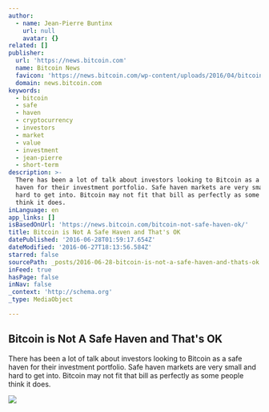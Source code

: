 ```yaml
---
author:
  - name: Jean-Pierre Buntinx
    url: null
    avatar: {}
related: []
publisher:
  url: 'https://news.bitcoin.com'
  name: Bitcoin News
  favicon: 'https://news.bitcoin.com/wp-content/uploads/2016/04/bitcoin_fav.png'
  domain: news.bitcoin.com
keywords:
  - bitcoin
  - safe
  - haven
  - cryptocurrency
  - investors
  - market
  - value
  - investment
  - jean-pierre
  - short-term
description: >-
  There has been a lot of talk about investors looking to Bitcoin as a safe
  haven for their investment portfolio. Safe haven markets are very small and
  hard to get into. Bitcoin may not fit that bill as perfectly as some people
  think it does.
inLanguage: en
app_links: []
isBasedOnUrl: 'https://news.bitcoin.com/bitcoin-not-safe-haven-ok/'
title: Bitcoin is Not A Safe Haven and That's OK
datePublished: '2016-06-28T01:59:17.654Z'
dateModified: '2016-06-27T18:13:56.584Z'
starred: false
sourcePath: _posts/2016-06-28-bitcoin-is-not-a-safe-haven-and-thats-ok.md
inFeed: true
hasPage: false
inNav: false
_context: 'http://schema.org'
_type: MediaObject

---
```

<article style=""><h1>Bitcoin is Not A Safe Haven and That's OK</h1><p>There has been a lot of talk about investors looking to Bitcoin as a safe haven for their investment portfolio. Safe haven markets are very small and hard to get into. Bitcoin may not fit that bill as perfectly as some people think it does.</p><img src="https://news.bitcoin.com/wp-content/uploads/2016/06/shutterstock_440860459.jpg" /></article>